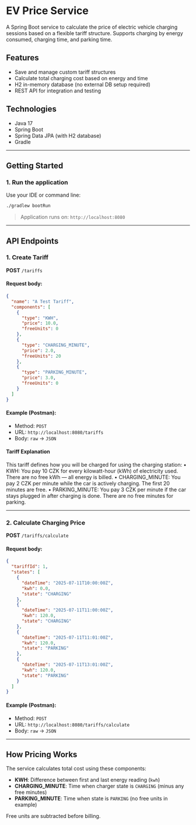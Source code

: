# EV Price Service

A Spring Boot service to calculate the price of electric vehicle charging sessions based on a flexible tariff structure. Supports charging by energy consumed, charging time, and parking time.

## Features

- Save and manage custom tariff structures
- Calculate total charging cost based on energy and time
- H2 in-memory database (no external DB setup required)
- REST API for integration and testing

## Technologies

- Java 17
- Spring Boot
- Spring Data JPA (with H2 database)
- Gradle

---

## Getting Started

### 1. Run the application

Use your IDE or command line:

```bash
./gradlew bootRun
```

> Application runs on: `http://localhost:8080`

---

## API Endpoints

### 1. Create Tariff

**POST** `/tariffs`

#### Request body:

```json
{
  "name": "A Test Tariff",
  "components": [
    {
      "type": "KWH",
      "price": 10.0,
      "freeUnits": 0
    },
    {
      "type": "CHARGING_MINUTE",
      "price": 2.0,
      "freeUnits": 20
    },
    {
      "type": "PARKING_MINUTE",
      "price": 3.0,
      "freeUnits": 0
    }
  ]
}
```

#### Example (Postman):
- Method: `POST`
- URL: `http://localhost:8080/tariffs`
- Body: `raw` → `JSON`


####  Tariff Explanation

This tariff defines how you will be charged for using the charging station:
	•	KWH:
You pay 10 CZK for every kilowatt-hour (kWh) of electricity used.
There are no free kWh — all energy is billed.
	•	CHARGING_MINUTE:
You pay 2 CZK per minute while the car is actively charging.
The first 20 minutes are free.
	•	PARKING_MINUTE:
You pay 3 CZK per minute if the car stays plugged in after charging is done.
There are no free minutes for parking.

---

### 2. Calculate Charging Price

**POST** `/tariffs/calculate`

#### Request body:

```json
{
  "tariffId": 1,
  "states": [
    {
      "dateTime": "2025-07-11T10:00:00Z",
      "kwh": 0.0,
      "state": "CHARGING"
    },
    {
      "dateTime": "2025-07-11T11:00:00Z",
      "kwh": 120.0,
      "state": "CHARGING"
    },
    {
      "dateTime": "2025-07-11T11:01:00Z",
      "kwh": 120.0,
      "state": "PARKING"
    },
    {
      "dateTime": "2025-07-11T13:01:00Z",
      "kwh": 120.0,
      "state": "PARKING"
    }
  ]
}
```

#### Example (Postman):
- Method: `POST`
- URL: `http://localhost:8080/tariffs/calculate`
- Body: `raw` → `JSON`

---

## How Pricing Works

The service calculates total cost using these components:

- **KWH**: Difference between first and last energy reading (`kwh`)
- **CHARGING_MINUTE**: Time when charger state is `CHARGING` (minus any free minutes)
- **PARKING_MINUTE**: Time when state is `PARKING` (no free units in example)

Free units are subtracted before billing.
